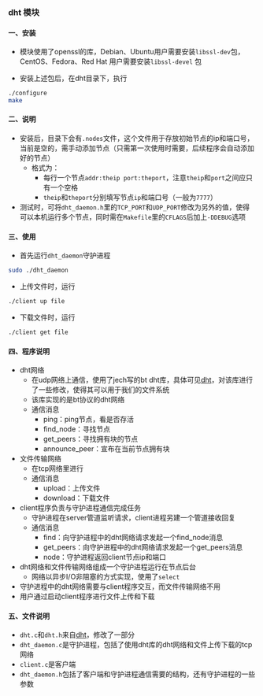### dht 模块

#### 一、安装

- 模块使用了openssl的库，Debian、Ubuntu用户需要安装`libssl-dev`包，CentOS、Fedora、Red Hat 用户需要安装`libssl-devel` 包

- 安装上述包后，在dht目录下，执行

```bash
./configure
make
```

#### 二、说明 

- 安装后，目录下会有`.nodes`文件，这个文件用于存放初始节点的ip和端口号，当前是空的，需手动添加节点（只需第一次使用时需要，后续程序会自动添加好的节点）
  - 格式为：
    - 每行一个节点`addr:theip port:theport`，注意`theip`和`port`之间应只有一个空格
    - `theip`和`theport`分别填写节点`ip`和端口号（一般为`7777`）
- 测试时，可将`dht_daemon.h`里的`TCP_PORT`和`UDP_PORT`修改为另外的值，使得可以本机运行多个节点，同时需在`Makefile`里的`CFLAGS`后加上`-DDEBUG`选项

#### 三、使用

- 首先运行`dht_daemon`守护进程

```bash
sudo ./dht_daemon
```

- 上传文件时，运行

```bash
./client up file
```

- 下载文件时，运行

```bash
./client get file
```

#### 四、程序说明

- dht网络
  - 在udp网络上通信，使用了jech写的bt dht库，具体可见[dht](https://github.com/jech/dht)，对该库进行了一些修改，使得其可以用于我们的文件系统
  - 该库实现的是bt协议的dht网络
  - 通信消息
    - ping：ping节点，看是否存活
    - find_node：寻找节点
    - get_peers：寻找拥有块的节点
    - announce_peer：宣布在当前节点拥有块
- 文件传输网络
  - 在tcp网络里进行
  - 通信消息
    - upload：上传文件
    - download：下载文件
- client程序负责与守护进程通信完成任务
  - 守护进程在server管道监听请求，client进程另建一个管道接收回复
  - 通信消息
    - find：向守护进程中的dht网络请求发起一个find_node消息
    - get_peers：向守护进程中的dht网络请求发起一个get_peers消息
    - node：守护进程返回client节点ip和端口
- dht网络和文件传输网络组成一个守护进程运行在节点后台
  - 网络以异步I/O非阻塞的方式实现，使用了`select`
- 守护进程中的dht网络需要与client程序交互，而文件传输网络不用
- 用户通过启动client程序进行文件上传和下载

#### 五、文件说明

- `dht.c`和`dht.h`来自[dht](https://github.com/jech/dht)，修改了一部分
- `dht_daemon.c`是守护进程，包括了使用dht库的dht网络和文件上传下载的tcp网络
- `client.c`是客户端
- `dht_daemon.h`包括了客户端和守护进程通信需要的结构，还有守护进程的一些参数